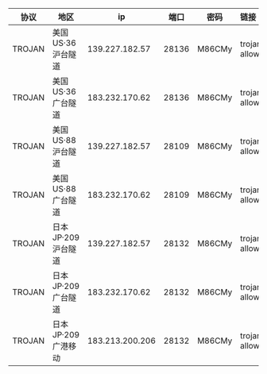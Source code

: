 |协议|地区|ip|端口|密码|链接|
|---|---|---|---|---|:---|
|TROJAN|<span class="node-name">美国US·36</span> <span class="fs-p85 op-p80">沪台隧道</span>|139.227.182.57|28136|M86CMy|trojan://M86CMy@139.227.182.57:28136?allowInsecure=1&peer=download.windowsupdate.com#IEPL+%C2%B7+%E7%BE%8E%E5%9B%BDUS+%C2%B7+36+%C2%B7+%E6%B2%AA%E5%8F%B0%E9%9A%A7%E9%81%93|
|TROJAN|<span class="node-name">美国US·36</span> <span class="fs-p85 op-p80">广台隧道</span>|183.232.170.62|28136|M86CMy|trojan://M86CMy@183.232.170.62:28136?allowInsecure=1&peer=download.windowsupdate.com#IEPL+%C2%B7+%E7%BE%8E%E5%9B%BDUS+%C2%B7+36+%C2%B7+%E5%B9%BF%E5%8F%B0%E9%9A%A7%E9%81%93|
|TROJAN|<span class="node-name">美国US·88</span> <span class="fs-p85 op-p80">沪台隧道</span>|139.227.182.57|28109|M86CMy|trojan://M86CMy@139.227.182.57:28109?allowInsecure=1&peer=ctldl.windowsupdate.com#IEPL+%C2%B7+%E7%BE%8E%E5%9B%BDUS+%C2%B7+88+%C2%B7+%E6%B2%AA%E5%8F%B0%E9%9A%A7%E9%81%93|
|TROJAN|<span class="node-name">美国US·88</span> <span class="fs-p85 op-p80">广台隧道</span>|183.232.170.62|28109|M86CMy|trojan://M86CMy@183.232.170.62:28109?allowInsecure=1&peer=ctldl.windowsupdate.com#IEPL+%C2%B7+%E7%BE%8E%E5%9B%BDUS+%C2%B7+88+%C2%B7+%E5%B9%BF%E5%8F%B0%E9%9A%A7%E9%81%93|
|TROJAN|<span class="node-name">日本JP·209</span> <span class="fs-p85 op-p80">沪台隧道</span>|139.227.182.57|28132|M86CMy|trojan://M86CMy@139.227.182.57:28132?allowInsecure=1&peer=download.windowsupdate.com#IEPL+%C2%B7+%E6%97%A5%E6%9C%ACJP+%C2%B7+209+%C2%B7+%E6%B2%AA%E5%8F%B0%E9%9A%A7%E9%81%93|
|TROJAN|<span class="node-name">日本JP·209</span> <span class="fs-p85 op-p80">广台隧道</span>|183.232.170.62|28132|M86CMy|trojan://M86CMy@183.232.170.62:28132?allowInsecure=1&peer=download.windowsupdate.com#IEPL+%C2%B7+%E6%97%A5%E6%9C%ACJP+%C2%B7+209+%C2%B7+%E5%B9%BF%E5%8F%B0%E9%9A%A7%E9%81%93|
|TROJAN|<span class="node-name">日本JP·209</span> <span class="fs-p85 op-p80">广港移动</span>|183.213.200.206|28132|M86CMy|trojan://M86CMy@183.213.200.206:28132?allowInsecure=1&peer=download.windowsupdate.com#IEPL+%C2%B7+%E6%97%A5%E6%9C%ACJP+%C2%B7+209+%C2%B7+%E5%B9%BF%E6%B8%AF%E7%A7%BB%E5%8A%A8|
